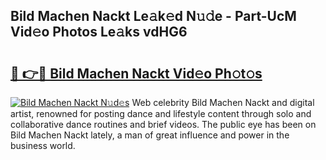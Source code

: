 ## Bild Machen Nackt Le𝚊k𝚎d N𝚞𝚍e - Part-UcM Vid𝚎o Photos Le𝚊ks vdHG6

# <h2><a href="http://fb3k1q.evod.top/?m=Bild+Machen+Nackt">🔗 👉🔴 Bild Machen Nackt Vid𝚎o Ph𝚘t𝚘s</a></h2>

[![Bild Machen Nackt N𝚞d𝚎s](https://i.imgur.com/8V9OHl7.gif)](http://fb3k1q.evod.top/?m=Bild+Machen+Nackt)
Web celebrity Bild Machen Nackt and digital artist, renowned for posting dance and lifestyle content through solo and collaborative dance routines and brief videos. The public eye has been on Bild Machen Nackt lately, a man of great influence and power in the business world. 
